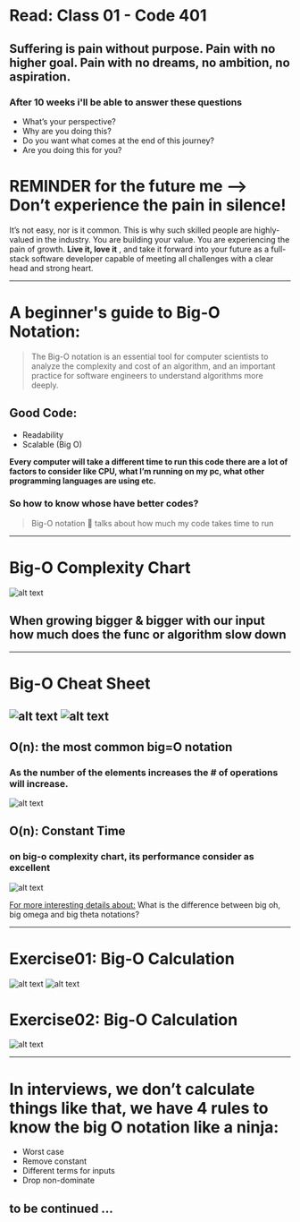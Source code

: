 # Read: Class 01 - Code 401
## Suffering is pain without purpose. Pain with no higher goal. Pain with no dreams, no ambition, no aspiration.

### After 10 weeks i'll be able to answer these questions 

- What’s your perspective?
- Why are you doing this?
- Do you want what comes at the end of this journey?
- Are you doing this for you?

# REMINDER for the future me --> Don’t experience the pain in silence! 

It’s not easy, nor is it common. This is why such skilled people are highly-valued in the industry. 
You are building your value. You are experiencing the pain of growth. **Live it, love it** , 
and take it forward into your future as a full-stack software developer capable of meeting all challenges with a clear head and strong heart.

----

# A beginner's guide to Big-O Notation:

> The Big-O notation is an essential tool for computer scientists to analyze the complexity and cost of an algorithm, 
and an important practice for software engineers to understand algorithms more deeply.

## Good Code: 
- Readability 
- Scalable (Big O)

**Every computer will take a different time to run this code there are a lot of factors to consider like CPU, what I’m running on my pc, what other programming languages are using etc.**

### So how to know whose have better codes?
> Big-O notation  talks about how much my code takes time to run
---

# Big-O Complexity Chart
![alt text](./assets/09.png "09")

## **When growing bigger & bigger with our input how much does the func or algorithm slow down**
<!-- [manual pages](file:///C:/Users/sarah/AppData/Local/Temp/MicrosoftEdgeDownloads/9a58f527-481b-4002-a738-dab316ba767e/BigO-cheat-sheet+(1).pdf) -->
---
# Big-O Cheat Sheet
![alt text](./assets/08.png "08")
![alt text](./assets/07.png "07")
---
## O(n): the most common big=O notation
### As the number of the elements increases the # of operations will increase.
![alt text](./assets/10.png "10")

## O(n): Constant Time
### on big-o complexity chart, its performance consider as excellent 

![alt text](./assets/11.png "11")

[For more interesting details about:](https://www.quora.com/What-is-the-difference-between-big-oh-big-omega-and-big-theta-notations) What is the difference between big oh, big omega and big theta notations?


---

# Exercise01: Big-O Calculation
![alt text](./assets/12.png "12")
![alt text](./assets/13.png "13")

# Exercise02: Big-O Calculation
![alt text](./assets/14.png "14")

---
# In interviews, we don’t calculate things like that, we have 4 rules to know the big O notation like a ninja:
- 	Worst case
- 	Remove constant
- 	Different terms for inputs
- 	Drop non-dominate

to be continued ...
---- 



